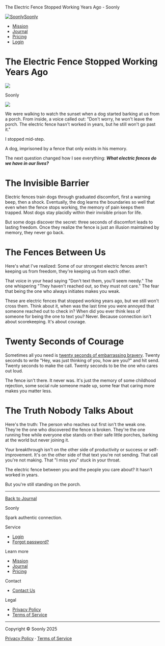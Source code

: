 The Electric Fence Stopped Working Years Ago - Soonly                         

[![Soonly](https://cdn.soonly.com/static/frontend/bootstrap/img/soonly-logo-muted.svg)Soonly](/)

*   [Mission](/mission/)
*   [Journal](/journal/)
*   [Pricing](/pricing/)
*   [Login](/app/#/login)

# The Electric Fence Stopped Working Years Ago

![](https://cdn.soonly.com/static/frontend/bootstrap/img/soonly-logo.png)

Soonly

![](https://cdn.soonly.com/media/images/electric-fences.2e16d0ba.fill-990x540.png)

We were walking to watch the sunset when a dog started barking at us from a porch. From inside, a voice called out: "Don't worry, he won't leave the porch. The electric fence hasn't worked in years, but he still won't go past it."

I stopped mid-step.

A dog, imprisoned by a fence that only exists in his memory.

The next question changed how I see everything: **_What electric fences do we have in our lives?_**

# The Invisible Barrier

Electric fences train dogs through graduated discomfort, first a warning beep, then a shock. Eventually, the dog learns the boundaries so well that even when the fence stops working, the memory of pain keeps them trapped. Most dogs stay placidly within their invisible prison for life.

But some dogs discover the secret: three seconds of discomfort leads to lasting freedom. Once they realize the fence is just an illusion maintained by memory, they never go back.

# The Fences Between Us

Here's what I've realized: Some of our strongest electric fences aren't keeping us from freedom, they're keeping us from each other.

That voice in your head saying "Don't text them, you'll seem needy." The one whispering "They haven't reached out, so they must not care." The fear that being the one who always initiates makes you weak.

These are electric fences that stopped working years ago, but we still won't cross them. Think about it, when was the last time you were annoyed that someone reached out to check in? When did you ever think less of someone for being the one to text you? Never. Because connection isn't about scorekeeping. It's about courage.

# Twenty Seconds of Courage

Sometimes all you need is [twenty seconds of embarrassing bravery](https://www.youtube.com/watch?v=Ndp-_cWdxYU). Twenty seconds to write "Hey, was just thinking of you, how are you?" and hit send. Twenty seconds to make the call. Twenty seconds to be the one who cares out loud.

The fence isn't there. It never was. It's just the memory of some childhood rejection, some social rule someone made up, some fear that caring more makes you matter less.

# The Truth Nobody Talks About

Here's the truth: The person who reaches out first isn't the weak one. They're the one who discovered the fence is broken. They're the one running free while everyone else stands on their safe little porches, barking at the world but never joining it.

Your breakthrough isn't on the other side of productivity or success or self-improvement. It's on the other side of that text you're not sending. That call you're not making. That "I miss you" stuck in your throat.

The electric fence between you and the people you care about? It hasn't worked in years.

But you're still standing on the porch.

* * *

[Back to Journal](/journal)

Soonly

Spark authentic connection.

[](/mission/)[](/mission/)[](/mission/)[](/mission/)

Service

*   [Login](/app/#/login)
*   [Forgot password?](/accounts/password_reset/)

Learn more

*   [Mission](/mission/)
*   [Journal](/journal/)
*   [Pricing](/pricing/)

Contact

*   [Contact Us](/contact/)

Legal

*   [Privacy Policy](/privacy-policy/)
*   [Terms of Service](/terms-of-service/)

* * *

Copyright © Soonly 2025

[Privacy Policy](/privacy-policy/) · [Terms of Service](/terms-of-service/)